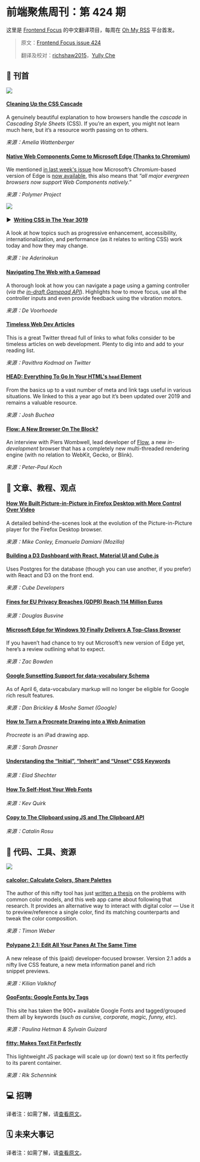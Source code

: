 # 前端聚焦周刊：第 424 期

这里是 [Frontend Focus](https://frontendfoc.us/latest) 的中文翻译项目，每周在 [Oh My RSS](https://ohmyrss.com/?fef) 平台首发。

> 原文：[Frontend Focus issue 424](https://frontendfoc.us/issues/424)
> 
> 翻译及校对：[richshaw2015](https://github.com/richshaw2015)，[Yully Che](https://github.com/chechebecomestrong)

## 🚀 刊首

[![](https://res.cloudinary.com/cpress/image/upload/w_1280,e_sharpen:60/v1579708549/inzqwjvzixxccjpflsax.jpg)](https://frontendfoc.us/link/82714/rss)

#### [Cleaning Up the CSS Cascade](https://frontendfoc.us/link/82714/rss "wattenberger.com")

A genuinely beautiful explanation to how browsers handle the _cascade_ in _Cascading Style Sheets_ (CSS). If you’re an expert, you might not learn much here, but it’s a resource worth passing on to others.

*来源：Amelia Wattenberger*

#### [Native Web Components Come to Microsoft Edge (Thanks to Chromium)](https://frontendfoc.us/link/82659/rss "www.polymer-project.org")

We mentioned [in last week's issue](https://frontendfoc.us/link/82660/rss) how Microsoft’s _Chromium_\-based version of Edge is [now available](https://frontendfoc.us/link/82661/rss), this also means that _“all major evergreen browsers now support Web Components natively.”_

*来源：Polymer Project*

[![](https://copm.s3.amazonaws.com/5873f427.png)](https://frontendfoc.us/link/82662/rss)

#### ▶  [Writing CSS in The Year 3019](https://frontendfoc.us/link/82669/rss "www.youtube.com")

A look at how topics such as progressive enhancement, accessibility, internationalization, and performance (as it relates to writing CSS) work today and how they may change.

*来源：Ire Aderinokun*

#### [Navigating The Web with a Gamepad](https://frontendfoc.us/link/82663/rss "www.voorhoede.nl")

A thorough look at how you can navigate a page using a gaming controller (_via the [in-draft Gamepad API](https://frontendfoc.us/link/82664/rss)_). Highlights how to move focus, use all the controller inputs and even provide feedback using the vibration motors.

*来源：De Voorhoede*

#### [Timeless Web Dev Articles](https://frontendfoc.us/link/82665/rss "twitter.com")

This is a great Twitter thread full of links to what folks consider to be timeless articles on web development. Plenty to dig into and add to your reading list.

*来源：Pavithra Kodmad on Twitter*

#### [HEAD: Everything To Go In Your HTML's `head` Element](https://frontendfoc.us/link/82715/rss "github.com")

From the basics up to a vast number of meta and link tags useful in various situations. We linked to this a year ago but it’s been updated over 2019 and remains a valuable resource.

*来源：Josh Buchea*

#### [Flow: A New Browser On The Block?](https://frontendfoc.us/link/82657/rss "www.quirksmode.org")

An interview with Piers Wombwell, lead developer of [Flow](https://frontendfoc.us/link/82658/rss), a new _in-development_ browser that has a completely new multi-threaded rendering engine (with no relation to WebKit, Gecko, or Blink).

*来源：Peter-Paul Koch*

## 📙 文章、教程、观点

#### [How We Built Picture-in-Picture in Firefox Desktop with More Control Over Video](https://frontendfoc.us/link/82668/rss "hacks.mozilla.org")

A detailed behind-the-scenes look at the evolution of the Picture-in-Picture player for the Firefox Desktop browser.

*来源：Mike Conley, Emanuela Damiani (Mozilla)*

#### [Building a D3 Dashboard with React, Material UI and Cube.js](https://frontendfoc.us/link/82687/rss "d3-dashboard.cube.dev")

Uses Postgres for the database (though you can use another, if you prefer) with React and D3 on the front end.

*来源：Cube Developers*

#### [Fines for EU Privacy Breaches (GDPR) Reach 114 Million Euros](https://frontendfoc.us/link/82671/rss "www.reuters.com")

*来源：Douglas Busvine*

#### [Microsoft Edge for Windows 10 Finally Delivers A Top-Class Browser](https://frontendfoc.us/link/82672/rss "www.windowscentral.com")

If you haven’t had chance to try out Microsoft’s new version of Edge yet, here’s a review outlining what to expect.

*来源：Zac Bowden*

#### [Google Sunsetting Support for data-vocabulary Schema](https://frontendfoc.us/link/82673/rss "webmasters.googleblog.com")

As of April 6, data-vocabulary markup will no longer be eligible for Google rich result features.

*来源：Dan Brickley & Moshe Samet (Google)*

#### [How to Turn a Procreate Drawing into a Web Animation](https://frontendfoc.us/link/82674/rss "css-tricks.com")

_Procreate_ is an iPad drawing app.

*来源：Sarah Drasner*

#### [Understanding the “Initial”, “Inherit” and “Unset” CSS Keywords](https://frontendfoc.us/link/82675/rss "medium.com")

*来源：Elad Shechter*

#### [How To Self-Host Your Web Fonts](https://frontendfoc.us/link/82676/rss "kevq.uk")

*来源：Kev Quirk*

#### [Copy to The Clipboard using JS and The Clipboard API](https://frontendfoc.us/link/82677/rss "catalin.red")

*来源：Catalin Rosu*

## 🔧 代码、工具、资源

[![](https://res.cloudinary.com/cpress/image/upload/w_1280,e_sharpen:60/v1579689865/nfjyd7yvgnhcuxpnynpj.jpg)](https://frontendfoc.us/link/82678/rss)

#### [calcolor: Calculate Colors, Share Palettes](https://frontendfoc.us/link/82678/rss "calcolor.co")

The author of this nifty tool has just [written a thesis](https://frontendfoc.us/link/82679/rss) on the problems with common color models, and this web app came about following that research. It provides an alternative way to interact with digital color — Use it to preview/reference a single color, find its matching counterparts and tweak the color composition.

*来源：Timon Weber*

#### [Polypane 2.1: Edit All Your Panes At The Same Time](https://frontendfoc.us/link/82680/rss "polypane.app")

A new release of this (paid) developer-focused browser. Version 2.1 adds a nifty live CSS feature, a new meta information panel and rich snippet previews.

*来源：Kilian Valkhof*

#### [GooFonts: Google Fonts by Tags](https://frontendfoc.us/link/82681/rss "goofonts.com")

This site has taken the 900+ available Google Fonts and tagged/grouped them all by keywords (_such as cursive, corporate, magic, funny, etc_).

*来源：Paulina Hetman & Sylvain Guizard*

#### [fitty: Makes Text Fit Perfectly](https://frontendfoc.us/link/82682/rss "github.com")

This lightweight JS package will scale up (or down) text so it fits perfectly to its parent container.

*来源：Rik Schennink*

## 💻 招聘

译者注：如需了解，请[查看原文](https://frontendfoc.us/issues/424)。

## 🗓 未来大事记

译者注：如需了解，请[查看原文](https://frontendfoc.us/issues/424)。

